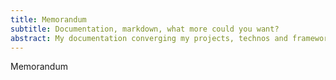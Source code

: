 ```yaml
---
title: Memorandum
subtitle: Documentation, markdown, what more could you want?
abstract: My documentation converging my projects, technos and frameworks that I like and use.
---
```


Memorandum
